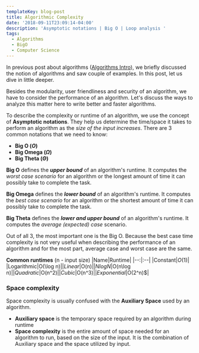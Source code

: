 ```yaml
---
templateKey: blog-post
title: Algorithmic Complexity
date: '2018-09-11T23:09:14-04:00'
description: 'Asymptotic notations | Big O | Loop analysis '
tags:
  - Algorithms
  - BigO
  - Computer Science
---
```

In previous post about algorithms ([Algorithms Intro](https://blog.sardor.io/blog/2018-08-24-algorithms/)), we briefly discussed the notion of algorithms and saw couple of examples. In this post, let us dive in little deeper. 

Besides the modularity, user friendliness and security of an algorithm, we have to consider the performance of an algorithm. Let's discuss the ways to analyze this matter here to write better and faster algorithms.

To describe the complexity or runtime of an algorithm, we use the concept of **Asymptotic notations**. They help us determine the time/space it takes  to perform an algorithm as the *size of the input increases*. There are 3 common notations that we need to know:
* **Big O ($O$)**
* **Big Omega ($\Omega$)** 
* **Big Theta ($\Theta$)**


**Big O** defines the ***upper bound***  of an algorithm's runtime. It computes the *worst case scenario* for an algorithm or the longest amount of time it can possibly take to complete the task. 

**Big Omega** defines the ***lower bound***  of an algorithm's runtime. It computes the *best case scenario* for an algorithm or the shortest amount of time it can possibly take to complete the task. 

**Big Theta** defines the ***lower and upper bound*** of an algorithm's runtime. It computes the *average (expected) case* scenario.

Out of all 3, the most important one is the Big O. Because the best case time complexity is not very useful when describing the performance of an algorithm and for the most part, average case and worst case are the same.

**Common runtimes** (n - input size)
|Name|Runtime|
|--:|:--|
|Constant|$O(1)$|
|Logarithmic|O(\log n)$|
|Linear|$O(n)$|
|N log N|$O(n\log n)$|
|Quadratic|$O(n^2)$|
|Cubic|$O(n^3)$|
|Exponential|$O(2^n)$|


### Space complexity 
Space complexity is usually confused with the **Auxiliary Space** used by an algorithm.
* **Auxiliary space** is the temporary space required by an algorithm during runtime
* **Space complexity** is the entire amount of space needed for an algorithm to run, based on the size of the input. It is the combination of Auxiliary space and the space utilized by input.
